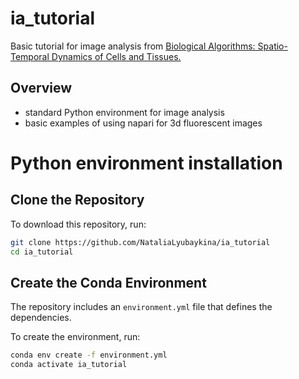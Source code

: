 # ia_tutorial

Basic tutorial for image analysis from 
[Biological Algorithms: Spatio-Temporal Dynamics of Cells and Tissues.](https://physics-of-life.tu-dresden.de/team/pol-groups/friedrich)

## Overview
- standard Python environment for image analysis
- basic examples of using napari for 3d fluorescent images

# Python environment installation

## Clone the Repository
To download this repository, run:
```bash
git clone https://github.com/NataliaLyubaykina/ia_tutorial
cd ia_tutorial
```

## Create the Conda Environment
The repository includes an `environment.yml` file that defines the dependencies.

To create the environment, run:
```bash
conda env create -f environment.yml
conda activate ia_tutorial
```